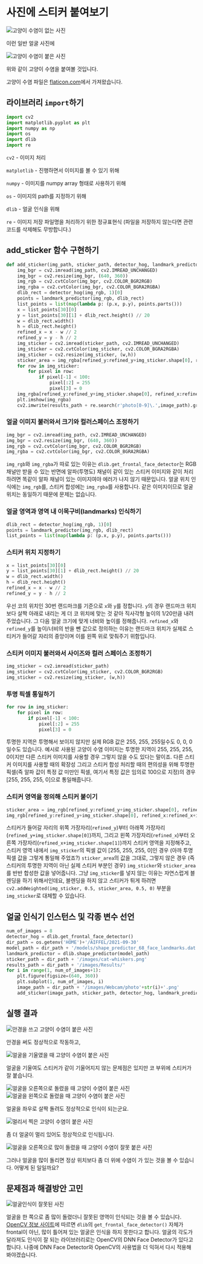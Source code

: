 # 사진에 스티커 붙여보기

![고양이 수염이 없는 사진](./images/Webcam/photo3.png)

이런 일반 얼굴 사진에

![고양이 수염이 붙은 사진](./images/Results/photo3.jpg)

위와 같이 고양이 수염을 붙여볼 것입니다.

고양이 수염 파일은 [flaticon.com](https://www.flaticon.com/free-icon/cat-whiskers_24674)에서 가져왔습니다.

## 라이브러리 `import`하기

```python
import cv2
import matplotlib.pyplot as plt
import numpy as np
import os
import dlib
import re
```

`cv2` - 이미지 처리

`matplotlib` - 진행하면서 이미지를 볼 수 있기 위해

`numpy` - 이미지를 numpy array 형태로 사용하기 위해

`os` - 이미지의 path를 지정하기 위해

`dlib` - 얼굴 인식을 위해

`re` - 이미지 저장 파일명을 처리하기 위한 정규표현식 (파일을 저장하지 않는다면 관련 코드를 삭제해도 무방합니다.)

##  add_sticker 함수 구현하기

```python
def add_sticker(img_path, sticker_path, detector_hog, landmark_predictor, results_path):
    img_bgr = cv2.imread(img_path, cv2.IMREAD_UNCHANGED)
    img_bgr = cv2.resize(img_bgr, (640, 360))
    img_rgb = cv2.cvtColor(img_bgr, cv2.COLOR_BGR2RGB)
    img_rgba = cv2.cvtColor(img_bgr, cv2.COLOR_BGRA2RGBA)
    dlib_rect = detector_hog(img_rgb, 1)[0]
    points = landmark_predictor(img_rgb, dlib_rect)
    list_points = list(map(lambda p: (p.x, p.y), points.parts()))
    x = list_points[30][0]
    y = list_points[30][1] + dlib_rect.height() // 20
    w = dlib_rect.width()
    h = dlib_rect.height()
    refined_x = x - w // 2
    refined_y = y - h // 2
    img_sticker = cv2.imread(sticker_path, cv2.IMREAD_UNCHANGED)
    img_sticker = cv2.cvtColor(img_sticker, cv2.COLOR_BGRA2RGBA)
    img_sticker = cv2.resize(img_sticker, (w,h))
    sticker_area = img_rgba[refined_y:refined_y+img_sticker.shape[0], refined_x:refined_x+img_sticker.shape[1]]
    for row in img_sticker:
        for pixel in row:
            if pixel[-1] < 100:
                pixel[:2] = 255
                pixel[3] = 0
    img_rgba[refined_y:refined_y+img_sticker.shape[0], refined_x:refined_x+img_sticker.shape[1]] = np.where(img_sticker==[255,255,255,0], sticker_area, cv2.addWeighted(img_sticker, 0.5, sticker_area, 0.5, 0))
    plt.imshow(img_rgba)
    cv2.imwrite(results_path + re.search(r'photo[0-9]\.',image_path).group()+'jpg', cv2.cvtColor(img_rgba, cv2.COLOR_RGBA2BGRA))
```
### 얼굴 이미지 불러와서 크기와 컬러스페이스 조정하기
```python
img_bgr = cv2.imread(img_path, cv2.IMREAD_UNCHANGED)
img_bgr = cv2.resize(img_bgr, (640, 360))
img_rgb = cv2.cvtColor(img_bgr, cv2.COLOR_BGR2RGB)
img_rgba = cv2.cvtColor(img_bgr, cv2.COLOR_BGRA2RGBA)
```

`img_rgb`와 `img_rgba`가 따로 있는 이유는 `dlib.get_frontal_face_detector`는 RGB 채널만 받을 수 있는 반면에 알파(투명도) 채널이 같이 있는 스티커 이미지와 같이 처리하려면 똑같이 알파 채널이 있는 이미지여야 에러가 나지 않기 때문입니다. 얼굴 위치 인식에는 `img_rgb`를, 스티커 합성에는 `img_rgba`를 사용합니다. 같은 이미지이므로 얼굴 위치는 동일하기 때문에 문제는 없습니다.

### 얼굴 영역과 영역 내 이목구비(landmarks) 인식하기
```python
dlib_rect = detector_hog(img_rgb, 1)[0]
points = landmark_predictor(img_rgb, dlib_rect)
list_points = list(map(lambda p: (p.x, p.y), points.parts()))
```
### 스티커 위치 지정하기
```python
x = list_points[30][0]
y = list_points[30][1] + dlib_rect.height() // 20
w = dlib_rect.width()
h = dlib_rect.height()
refined_x = x - w // 2
refined_y = y - h // 2
```
우선 코의 위치인 30번 랜드마크를 기준으로 `x`와 `y`를 정합니다. `y`의 경우 랜드마크 위치보다 살짝 아래로 내리는 게 더 코 위치에 맞는 것 같아 직사각형 높이의 1/20만큼 내려주었습니다. 그 다음 얼굴 크기에 맞게 너비와 높이를 정해줍니다. `refined_x`와 `refined_y`를 높이/너비의 반을 뺀 값으로 정의하는 이유는 랜드마크 위치가 실제로 스티커가 들어갈 자리의 중앙이며 이를 왼쪽 위로 맞춰주기 위함입니다.

### 스티커 이미지 불러와서 사이즈와 컬러 스페이스 조정하기
```python
img_sticker = cv2.imread(sticker_path)
img_sticker = cv2.cvtColor(img_sticker, cv2.COLOR_BGR2RGB)
img_sticker = cv2.resize(img_sticker, (w,h))
```

### 투명 픽셀 통일하기
```python
for row in img_sticker:
    for pixel in row:
        if pixel[-1] < 100:
            pixel[:2] = 255
            pixel[3] = 0
```
투명한 지역은 투명해서 보이지 않지만 실제 RGB 값은 255, 255, 255일수도 0, 0, 0일수도 있습니다. 예시로 사용된 고양이 수염 이미지는 투명한 지역이 255, 255, 255, 0이지만 다른 스티커 이미지를 사용할 경우 그렇지 않을 수도 있다는 말이죠. 다른 스티커 이미지를 사용할 때의 확장성 그리고 스티커 합성 처리할 때의 편의성을 위해 투명한 픽셀(즉 알파 값이 특정 값 미만인 픽셀, 여기서 특정 값은 임의로 100으로 지정)의 경우 [255, 255, 255, 0]으로 통일해줍니다.

### 스티커 영역을 정의해 스티커 붙이기
```python
sticker_area = img_rgb[refined_y:refined_y+img_sticker.shape[0], refined_x:refined_x+img_sticker.shape[1]]
img_rgb[refined_y:refined_y+img_sticker.shape[0], refined_x:refined_x+img_sticker.shape[1]] = np.where(img_sticker==[255, 255, 255, 0], sticker_area, cv2.addWeighted(img_sticker, 0.5, sticker_area, 0.5, 0))
```
스티커가 들어갈 자리의 위쪽 가장자리(`refined_y`)부터 아래쪽 가장자리(`refined_y+img_sticker.shape[0]`)까지, 그리고 왼쪽 가장자리(`refined_x`)부터 오른쪽 가장자리(`refined_x+img_sticker.shape[1]`)까지 스티커 영역을 지정해주고, 스티커 영역 내에서 `img_sticker`의 픽셀 값이 [255, 255, 255, 0]인 경우 (아까 투명 픽셀 값을 그렇게 통일해 주었죠?) `sticker_area`의 값을 그대로, 그렇지 않은 경우 (즉 스티커의 투명한 지역이 아닌 실제 스티커 부분인 경우) `img_sticker`와 `sticker_area`를 반반 합성한 값을 넣어줍니다. 그냥 `img_sticker`를 넣지 않는 이유는 자연스럽게 블렌딩을 하기 위해서인데요, 블렌딩을 하지 않고 스티커가 튀게 하려면 `cv2.addWeighted(img_sticker, 0.5, sticker_area, 0.5, 0)` 부분을 `img_sticker`로 대체할 수 있습니다.


## 얼굴 인식기 인스턴스 및 각종 변수 선언

```python
num_of_images = 8
detector_hog = dlib.get_frontal_face_detector()
dir_path = os.getenv('HOME')+'/AIFFEL/2021-09-30'
model_path = dir_path + '/models/shape_predictor_68_face_landmarks.dat'
landmark_predictor = dlib.shape_predictor(model_path)
sticker_path = dir_path + '/images/cat-whiskers.png'
results_path = dir_path + '/images/Results/'
for i in range(1, num_of_images+1):
    plt.figure(figsize=(640, 360))
    plt.subplot(1, num_of_images, i)
    image_path = dir_path + '/images/Webcam/photo'+str(i)+'.png'
    add_sticker(image_path, sticker_path, detector_hog, landmark_predictor, results_path)
```

## 실행 결과
![안경을 쓰고 고양이 수염이 붙은 사진](./images/Results/photo1.jpg)

안경을 써도 정상적으로 작동하고,

![얼굴을 기울였을 때 고양이 수염이 붙은 사진](./images/Results/photo4.jpg)

얼굴을 기울여도 스티커가 같이 기울어지지 않는 문제점은 있지만 코 부위에 스티커가 잘 붙습니다.

![얼굴을 오른쪽으로 돌렸을 때 고양이 수염이 붙은 사진](./images/Results/photo5.jpg) ![얼굴을 왼쪽으로 돌렸을 때 고양이 수염이 붙은 사진](./images/Results/photo6.jpg)

얼굴을 좌우로 살짝 돌려도 정상적으로 인식이 되는군요.

![멀리서 찍은 고양이 수염이 붙은 사진](./images/Results/photo8.jpg)

좀 더 얼굴이 멀리 있어도 정상적으로 인식됩니다.

![얼굴을 오른쪽으로 많이 돌렸을 때 고양이 수염이 잘못 붙은 사진](./images/Results/photo7.jpg)

그러나 얼굴을 많이 돌리면 정상 위치보다 좀 더 위에 수염이 가 있는 것을 볼 수 있습니다. 어떻게 된 일일까요?

## 문제점과 해결방안 고민

![얼굴인식이 잘못된 사진](./images/Results/error.png)

얼굴을 한 쪽으로 좀 많이 돌렸더니 잘못된 영역이 인식되는 것을 볼 수 있습니다. [OpenCV 정보 사이트](https://learnopencv.com/face-detection-opencv-dlib-and-deep-learning-c-python/)에 따르면 `dlib`의 `get_frontal_face_detector()` 자체가 frontal이 아닌, 많이 틀어져 있는 얼굴은 인식을 하지 못한다고 합니다. 얼굴의 각도가 달라져도 인식이 잘 되는 라이브러리로는 OpenCV의 DNN Face Detector가 있다고 합니다. 나중에 DNN Face Detector와 OpenCV의 사용법을 더 익혀서 다시 적용해 봐야겠습니다.
